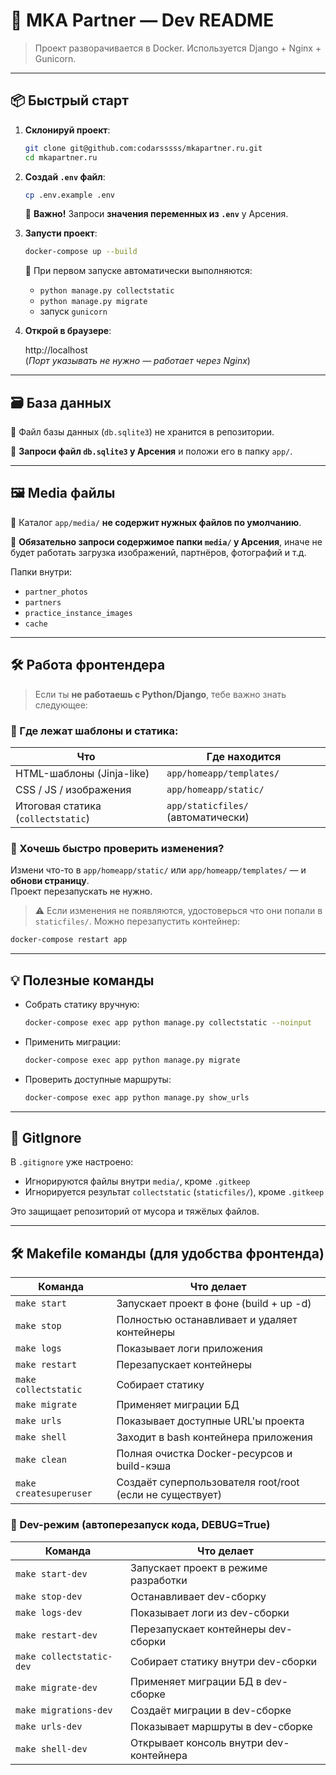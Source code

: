 
# 💼 MKA Partner — Dev README

> Проект разворачивается в Docker. Используется Django + Nginx + Gunicorn.

---

## 📦 Быстрый старт

1. **Склонируй проект**:

   ```bash
   git clone git@github.com:codarsssss/mkapartner.ru.git
   cd mkapartner.ru
   ```

2. **Создай `.env` файл**:

   ```bash
   cp .env.example .env
   ```

   🛑 **Важно!** Запроси **значения переменных из `.env`** у Арсения.

3. **Запусти проект**:

   ```bash
   docker-compose up --build
   ```

   🔄 При первом запуске автоматически выполняются:
   - `python manage.py collectstatic`
   - `python manage.py migrate`
   - запуск `gunicorn`

4. **Открой в браузере**:

   http://localhost  
   (_Порт указывать не нужно — работает через Nginx_)

---

## 🗃 База данных

📄 Файл базы данных (`db.sqlite3`) не хранится в репозитории.

🛑 **Запроси файл `db.sqlite3` у Арсения** и положи его в папку `app/`.

---

## 🖼 Media файлы

📁 Каталог `app/media/` **не содержит нужных файлов по умолчанию**.

🛑 **Обязательно запроси содержимое папки `media/` у Арсения**, иначе не будет работать загрузка изображений, партнёров, фотографий и т.д.

Папки внутри:
- `partner_photos`
- `partners`
- `practice_instance_images`
- `cache`

---

## 🛠 Работа фронтендера

> Если ты **не работаешь с Python/Django**, тебе важно знать следующее:

### 📁 Где лежат шаблоны и статика:

| Что                        | Где находится                          |
|----------------------------|----------------------------------------|
| HTML-шаблоны (Jinja-like)  | `app/homeapp/templates/`               |
| CSS / JS / изображения     | `app/homeapp/static/`                  |
| Итоговая статика (`collectstatic`) | `app/staticfiles/` (автоматически) |

### 🧪 Хочешь быстро проверить изменения?

Измени что-то в `app/homeapp/static/` или `app/homeapp/templates/` — и **обнови страницу**.  
Проект перезапускать не нужно.

> ⚠️ Если изменения не появляются, удостоверься что они попали в `staticfiles/`. Можно перезапустить контейнер:
```bash
docker-compose restart app
```

---

## 💡 Полезные команды

- Собрать статику вручную:
  ```bash
  docker-compose exec app python manage.py collectstatic --noinput
  ```

- Применить миграции:
  ```bash
  docker-compose exec app python manage.py migrate
  ```

- Проверить доступные маршруты:
  ```bash
  docker-compose exec app python manage.py show_urls
  ```

---

## 🧼 GitIgnore

В `.gitignore` уже настроено:
- Игнорируются файлы внутри `media/`, кроме `.gitkeep`
- Игнорируется результат `collectstatic` (`staticfiles/`), кроме `.gitkeep`

Это защищает репозиторий от мусора и тяжёлых файлов.


---

## 🛠 Makefile команды (для удобства фронтенда)

| Команда              | Что делает                              |
|----------------------|------------------------------------------|
| `make start`         | Запускает проект в фоне (build + up -d) |
| `make stop`             | Полностью останавливает и удаляет контейнеры     |
| `make logs`          | Показывает логи приложения
| `make restart`       | Перезапускает контейнеры                 |
| `make collectstatic` | Собирает статику                         |
| `make migrate`       | Применяет миграции БД                    |
| `make urls`          | Показывает доступные URL'ы проекта       |
| `make shell`         | Заходит в bash контейнера приложения     |
| `make clean`            | Полная очистка Docker-ресурсов и build-кэша     |
| `make createsuperuser`   | Создаёт суперпользователя root/root (если не существует) |



### 🧪 Dev-режим (автоперезапуск кода, DEBUG=True)

| Команда                  | Что делает                                       |
|--------------------------|--------------------------------------------------|
| `make start-dev`         | Запускает проект в режиме разработки            |
| `make stop-dev`         | Останавливает dev-сборку                         |
| `make logs-dev`          | Показывает логи из dev-сборки                   |
| `make restart-dev`       | Перезапускает контейнеры dev-сборки            |
| `make collectstatic-dev` | Собирает статику внутри dev-сборки              |
| `make migrate-dev`       | Применяет миграции БД в dev-сборке              |
| `make migrations-dev`    | Создаёт миграции в dev-сборке                   |
| `make urls-dev`          | Показывает маршруты в dev-сборке                |
| `make shell-dev`         | Открывает консоль внутри dev-контейнера         |
